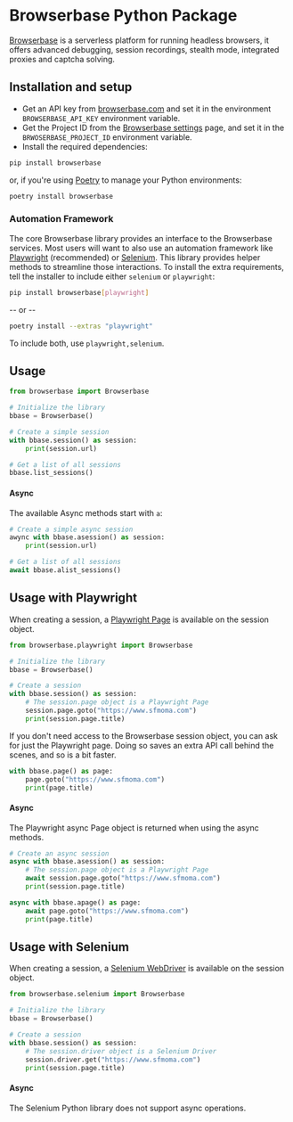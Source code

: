 # Browserbase Python Package
[Browserbase](https://browserbase.com/) is a serverless platform for running headless browsers, it offers advanced debugging, session recordings, stealth mode, integrated proxies and captcha solving.

## Installation and setup

- Get an API key from [browserbase.com](https://browserbase.com) and set it in the environment `BROWSERBASE_API_KEY` environment variable.
- Get the Project ID from the [Browserbase settings](https://www.browserbase.com/settings) page, and set it in
  the `BRWOSERBASE_PROJECT_ID` environment variable.
- Install the required dependencies:

```sh
pip install browserbase
```
or, if you're using [Poetry](https://python-poetry.org) to manage your Python environments:

```sh
poetry install browserbase
```

### Automation Framework

The core Browserbase library provides an interface to the Browserbase services. Most users will want to also use
an automation framework like [Playwright](https://playwright.dev/python/) (recommended) or [Selenium](https://selenium-python.readthedocs.io).
This library provides helper methods to streamline those interactions. To install the extra requirements, tell the installer to include either
`selenium` or `playwright`:

```sh
pip install browserbase[playwright]
```
 -- or --
```sh
poetry install --extras "playwright"
```

To include both, use `playwright,selenium`.

## Usage

```python
from browserbase import Browserbase

# Initialize the library
bbase = Browserbase()

# Create a simple session
with bbase.session() as session:
    print(session.url)

# Get a list of all sessions
bbase.list_sessions()
```

#### Async

The available Async methods start with `a`:

```python
# Create a simple async session
awync with bbase.asession() as session:
    print(session.url)

# Get a list of all sessions
await bbase.alist_sessions()
```
## Usage with Playwright

When creating a session, a [Playwright Page](https://playwright.dev/python/docs/api/class-page) is available on the session object.

```python
from browserbase.playwright import Browserbase

# Initialize the library
bbase = Browserbase()

# Create a session
with bbase.session() as session:
    # The session.page object is a Playwright Page
    session.page.goto("https://www.sfmoma.com")
    print(session.page.title)
```

If you don't need access to the Browserbase session object, you can ask for just the Playwright page.
Doing so saves an extra API call behind the scenes, and so is a bit faster.

```python
with bbase.page() as page:
    page.goto("https://www.sfmoma.com")
    print(page.title)
```

#### Async

The Playwright async Page object is returned when using the async methods.

```python
# Create an async session
async with bbase.asession() as session:
    # The session.page object is a Playwright Page
    await session.page.goto("https://www.sfmoma.com")
    print(session.page.title)
```

```python
async with bbase.apage() as page:
    await page.goto("https://www.sfmoma.com")
    print(page.title)
```

## Usage with Selenium

When creating a session, a [Selenium WebDriver](https://selenium-python.readthedocs.io/api.html#selenium.webdriver.remote.webdriver.WebDriver) is available on the session object.

```python
from browserbase.selenium import Browserbase

# Initialize the library
bbase = Browserbase()

# Create a session
with bbase.session() as session:
    # The session.driver object is a Selenium Driver
    session.driver.get("https://www.sfmoma.com")
    print(session.page.title)
```

#### Async

The Selenium Python library does not support async operations.
